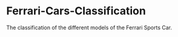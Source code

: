 # Ferrari-Cars-Classification
The classification of the different models of the Ferrari Sports Car.
